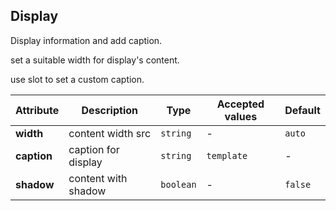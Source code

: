 ## Display

Display information and add caption.

<ex-code name="ex-display-basic"></ex-code>

<ex-code name="ex-display-width">

set a suitable width for display's content.

</ex-code>

<ex-code name="ex-display-caption">

use slot to set a custom caption.

</ex-code>

<ex-footer edit-link="https://github.com/zeit-ui/vue/edit/master/docs/en-us/components/display.md">

| Attribute | Description | Type | Accepted values | Default
| ---------- | ---------- | ---- |  -------------- | ------ |
| **width** | content width src | `string` | - | `auto` |
| **caption** | caption for display | `string` | `template` | - | - |
| **shadow** | content with shadow | `boolean` | - | `false` |

</ex-footer>
